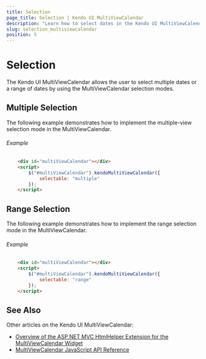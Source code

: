 ```yaml
---
title: Selection
page_title: Selection | Kendo UI MultiViewCalendar
description: "Learn how to select dates in the Kendo UI MultiViewCalendar widget."
slug: selection_multiviewcalendar
position: 5
---
```


# Selection

The Kendo UI MultiViewCalendar allows the user to select multiple dates or a range of dates by using the MultiViewCalendar selection modes.

## Multiple Selection

The following example demonstrates how to implement the multiple-view selection mode in the MultiViewCalendar.

###### Example

```html
    <div id="multiViewCalendar"></div>
    <script>
        $("#multiViewCalendar").kendoMultiViewCalendar({
            selectable: "multiple"
        });
    </script>
```

## Range Selection

The following example demonstrates how to implement the range selection mode in the MultiViewCalendar.

###### Example

```html
    <div id="multiViewCalendar"></div>
    <script>
        $("#multiViewCalendar").kendoMultiViewCalendar({
            selectable: "range"
        });
    </script>
```

## See Also

Other articles on the Kendo UI MultiViewCalendar:

* [Overview of the ASP.NET MVC HtmlHelper Extension for the MultiViewCalendar Widget](/aspnet-mvc/helpers/multiviewcalendar/overview)
* [MultiViewCalendar JavaScript API Reference](/api/javascript/ui/multiviewcalendar)
